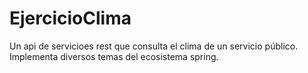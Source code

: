 # EjercicioClima
Un api de servicioes rest que consulta el clima de un servicio público. Implementa diversos temas del ecosistema spring. 
